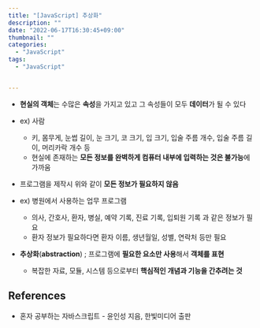 ```yaml
---
title: "[JavaScript] 추상화"
description: ""
date: "2022-06-17T16:30:45+09:00"
thumbnail: ""
categories:
  - "JavaScript"
tags:
  - "JavaScript"


---
```

<!--more-->

- **현실의 객체**는 수많은 **속성**을 가지고 있고 그 속성들이 모두 **데이터**가 될 수 있다
- ex) 사람
    - 키, 몸무게, 눈썹 길이, 눈 크기, 코 크기, 입 크기, 입술 주름 개수, 입술 주름 길이, 머리카락 개수 등
    - 현실에 존재하는 **모든 정보를 완벽하게 컴퓨터 내부에 입력하는 것은 불가능**에 가까움


- 프로그램을 제작시 위와 같이 **모든 정보가 필요하지 않음**
- ex) 병원에서 사용하는 업무 프로그램
    - 의사, 간호사, 환자, 병실, 예약 기록, 진료 기록, 입퇴원 기록 과 같은 정보가 필요
    - 환자 정보가 필요하다면 환자 이름, 생년월일, 성별, 연락처 등만 필요


- **추상화**(**abstraction**) ; 프로그램에 **필요한 요소만 사용**해서 **객체를 표현**
    - 복잡한 자료, 모듈, 시스템 등으로부터 **핵심적인 개념과 기능을 간추려는 것**

## References

- 혼자 공부하는 자바스크립트 - 윤인성 지음, 한빛미디어 출판